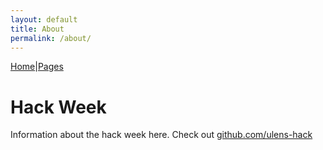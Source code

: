 ```yaml
---
layout: default
title: About
permalink: /about/
---
```


[Home](https://ulens-hack.github.io/)|[Pages](/sitemap/)

# Hack Week
Information about the hack week here. Check out [github.com/ulens-hack](https://github.com/ulens-hack/)
